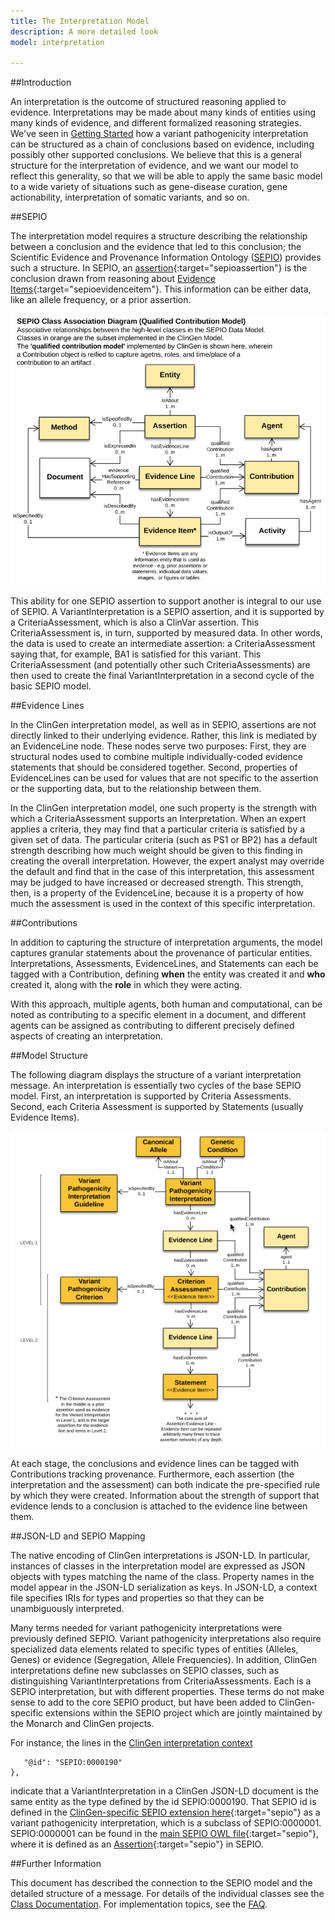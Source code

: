 ```yaml
---
title: The Interpretation Model
description: A more detailed look
model: interpretation

---
```


##Introduction

An interpretation is the outcome of structured reasoning applied to evidence.   Interpretations may be made about many kinds of entities using many kinds of evidence, and different formalized reasoning strategies.  We've seen in [Getting Started](getting_started.html) how a variant pathogenicity interpretation can be structured as a chain of conclusions based on evidence, including possibly other supported conclusions.  We believe that this is a general structure for the interpretation of evidence, and we want our model to reflect this generality, so that we will be able to apply the same basic model to a wide variety of situations such as gene-disease curation, gene actionability, interpretation of somatic variants, and so on.

##SEPIO

The interpretation model requires a structure describing the relationship between a conclusion and the evidence that led to this conclusion;  the Scientific Evidence and Provenance Information Ontology ([SEPIO](./sepio.html)) provides such a structure.  In SEPIO, an [assertion](https://github.com/monarch-initiative/SEPIO-ontology/wiki/Assertion){:target="sepioassertion"} is the conclusion drawn from reasoning about [Evidence Items](https://github.com/monarch-initiative/SEPIO-ontology/wiki/Evidence-Item){:target="sepioevidenceitem"}.   This information can be either data, like an allele frequency, or a prior assertion.

![Interpretation Figure 1](images/SEPIO_UML.jpg)

This ability for one SEPIO assertion to support another is integral to our use of SEPIO.   A VariantInterpretation is a SEPIO assertion, and it is supported by a CriteriaAssessment, which is also a ClinVar assertion. This CriteriaAssessment is, in turn, supported by measured data.  In other words, the data is used to create an intermediate assertion: a CriteriaAssessment saying that, for example, BA1 is satisfied for this variant.   This CriteriaAssessment (and potentially other such CriteriaAssessments) are then used to create the final VariantInterpretation in a second cycle of the basic SEPIO model.


##Evidence Lines

In the ClinGen interpretation model, as well as in SEPIO, assertions are not directly linked to their underlying evidence.  Rather, this link is mediated by an EvidenceLine node.  These nodes serve two purposes: First, they are structural nodes used to combine multiple individually-coded evidence statements that should be considered together.  Second, properties of EvidenceLines can be used for values that are not specific to the assertion or the supporting data, but to the relationship between them.

In the ClinGen interpretation model,  one such property is the strength with which a CriteriaAssessment supports an Interpretation.  When an expert applies a criteria, they may find that a particular criteria is satisfied by a given set of data.   The particular criteria (such as PS1 or BP2) has a default strength describing how much weight should be given to this finding in creating the overall interpretation.  However, the expert analyst may override the default and find that in the case of this interpretation, this assessment may be judged to have increased or decreased strength.  This strength, then, is a property of the EvidenceLine, because it is a property of how much the assessment is used in the context of this specific interpretation.

##Contributions

In addition to capturing the structure of interpretation arguments, the model captures granular statements about the provenance of particular entities.   Interpretations, Assessments, EvidenceLines, and Statements can each be tagged with a Contribution, defining **when** the entity was created it and **who** created it, along with the **role** in which they were acting.

With this approach, multiple agents, both human and computational, can be noted as contributing to a specific element in a document, and different agents can be assigned as contributing to different precisely defined aspects of creating an interpretation.

##Model Structure

The following diagram displays the structure of a variant interpretation message.  An interpretation is essentially two cycles of the base SEPIO model.  First, an interpretation is supported by Criteria Assessments. Second, each Criteria Assessment is supported by Statements (usually Evidence Items).

![Interpretation Figure 2](images/CG_UML.jpg)

At each stage, the conclusions and evidence lines can be tagged with Contributions tracking provenance.  Furthermore, each assertion (the interpretation and the assessment) can both indicate the pre-specified rule by which they were created.  Information about the strength of support that evidence lends to a conclusion is attached to the evidence line between them.

##JSON-LD and SEPIO Mapping

The native encoding of ClinGen interpretations is JSON-LD.  In particular, instances of classes in the interpretation model are expressed as JSON objects with types matching the name of the class.  Property names in the model appear in the JSON-LD serialization as keys.   In JSON-LD, a context file specifies IRIs for types and properties so that they can be unambiguously interpreted.

Many terms needed for variant pathogenicity interpretations were previously defined SEPIO. Variant pathogenicity interpretations also require specialized data elements related to specific types of entities (Alleles, Genes) or evidence (Segregation, Allele Frequencies).  In addition, ClinGen interpretations define new subclasses on SEPIO classes, such as distinguishing VariantInterpretations from CriteriaAssessments.  Each is a SEPIO interpretation, but with different properties. These terms do not make sense to add to the core SEPIO product, but have been added to ClinGen-specific extensions within the SEPIO project which are jointly maintained by the Monarch and ClinGen projects.

For instance, the lines in the [ClinGen interpretation context](http://datamodel.clinicalgenome.org/interpretation/json/context)

``` "VariantInterpretation": {
   "@id": "SEPIO:0000190"
},
```
indicate that a VariantInterpretation in a ClinGen JSON-LD document is the same entity as the type defined by the id SEPIO:0000190. That SEPIO id is defined in the [ClinGen-specific SEPIO extension here](https://github.com/monarch-initiative/SEPIO-ontology/blob/master/src/ontology/extensions/sepio-clingen.owl){:target="sepio"} as a variant pathogenicity interpretation, which is a subclass of SEPIO:0000001.  SEPIO:0000001 can be found in the [main SEPIO OWL file](https://raw.githubusercontent.com/monarch-initiative/SEPIO-ontology/master/src/ontology/sepio.owl){:target="sepio"}, where it is defined as an [Assertion](http://github.com/monarch-initiative/SEPIO-ontology/wiki/Assertion){:target="sepio"} in SEPIO.



##Further Information

This document has described the connection to the SEPIO model and the detailed structure of a message.   For details of the individual classes see the [Class Documentation](/tech).  For implementation topics, see the [FAQ](faq.html).
